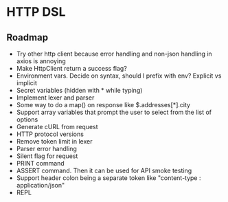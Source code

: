 # HTTP DSL

## Roadmap
- Try other http client because error handling and non-json handling in axios is annoying
- Make HttpClient return a success flag?
- Environment vars. Decide on syntax, should I prefix with env? Explicit vs implicit
- Secret variables (hidden with * while typing)
- Implement lexer and parser
- Some way to do a map() on response like $.addresses[*].city
- Support array variables that prompt the user to select from the list of options
- Generate cURL from request
- HTTP protocol versions
- Remove token limit in lexer
- Parser error handling
- Silent flag for request
- PRINT command
- ASSERT command. Then it can be used for API smoke testing
- Support header colon being a separate token like "content-type : application/json"
- REPL
